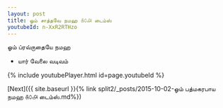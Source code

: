 ```yaml
---
layout: post
title: ஓம் சாத்தவே நமஹ ௧௦௮ டைம்ஸ்
youtubeId: n-XxR2RTHzo
---
```

 
 
 ஓம் ப்ரவ்ருதையே நமஹ  
 
 -  யார் வேலை வடிவம் 
 
  
 
  
 
 
 
 
 
 


{% include youtubePlayer.html id=page.youtubeId %}
 
[Next]({{ site.baseurl }}{% link  split2/_posts/2015-10-02-ஓம் பத்மகரபாய நமஹ ௧௦௮ டைம்ஸ்.md%})
 
